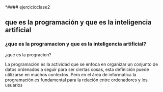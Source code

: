  *#### ejercicioclase2

## que es la programación y que es la inteligencia artificial

### ¿que es la programacion y que es la inteligencia artificial?
 
¿que es la progracion?
    
La programación es la actividad que se enfoca en organizar un conjunto de datos ordenados a seguir para ser ciertas cosas, esta definición puede utilizarse en muchos contextos. Pero en el área de informática la programación es fundamental para la relación entre ordenadores y los usuarios

